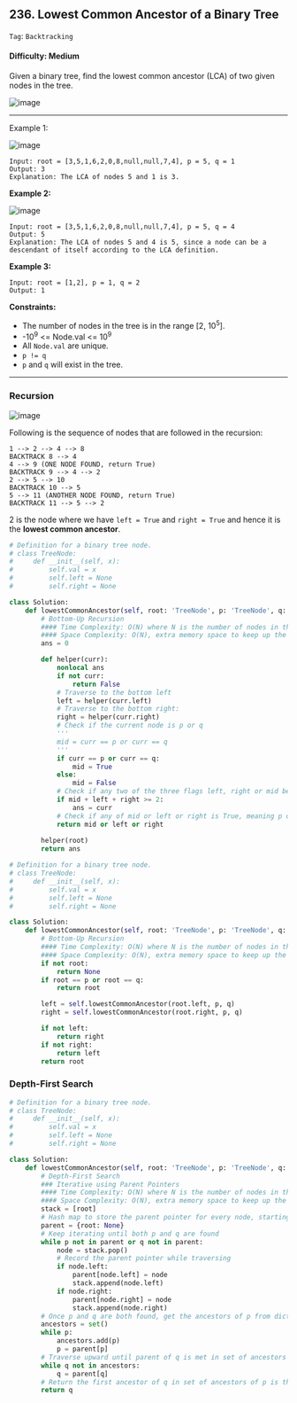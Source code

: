 ## 236. Lowest Common Ancestor of a Binary Tree

```Tag```: ```Backtracking```

#### Difficulty: Medium

Given a binary tree, find the lowest common ancestor (LCA) of two given nodes in the tree.

![image](https://user-images.githubusercontent.com/35042430/215356897-53fc9b21-e3b5-444d-8b1c-a01a9f71ef8d.png)

---

Example 1:

![image](https://assets.leetcode.com/uploads/2018/12/14/binarytree.png)
```
Input: root = [3,5,1,6,2,0,8,null,null,7,4], p = 5, q = 1
Output: 3
Explanation: The LCA of nodes 5 and 1 is 3.
```

__Example 2:__

![image](https://assets.leetcode.com/uploads/2018/12/14/binarytree.png)
```
Input: root = [3,5,1,6,2,0,8,null,null,7,4], p = 5, q = 4
Output: 5
Explanation: The LCA of nodes 5 and 4 is 5, since a node can be a descendant of itself according to the LCA definition.
```

__Example 3:__
```
Input: root = [1,2], p = 1, q = 2
Output: 1
```

__Constraints:__

- The number of nodes in the tree is in the range [2, 10<sup>5</sup>].
- -10<sup>9</sup> <= Node.val <= 10<sup>9</sup>
- All ```Node.val``` are unique.
- ```p != q```
- ```p``` and ```q``` will exist in the tree.

---

### Recursion

![image](https://user-images.githubusercontent.com/35042430/215383286-62467197-b6c8-4fa2-af82-4dde34945c60.png)

Following is the sequence of nodes that are followed in the recursion:

```
1 --> 2 --> 4 --> 8
BACKTRACK 8 --> 4
4 --> 9 (ONE NODE FOUND, return True)
BACKTRACK 9 --> 4 --> 2
2 --> 5 --> 10
BACKTRACK 10 --> 5
5 --> 11 (ANOTHER NODE FOUND, return True)
BACKTRACK 11 --> 5 --> 2
```

2 is the node where we have ```left = True``` and ```right = True``` and hence it is the __lowest common ancestor__.

```Python
# Definition for a binary tree node.
# class TreeNode:
#     def __init__(self, x):
#         self.val = x
#         self.left = None
#         self.right = None

class Solution:
    def lowestCommonAncestor(self, root: 'TreeNode', p: 'TreeNode', q: 'TreeNode') -> 'TreeNode':
        # Bottom-Up Recursion
        #### Time Complexity: O(N) where N is the number of nodes in the binary tree
        #### Space Complexity: O(N), extra memory space to keep up the recursion stack
        ans = 0

        def helper(curr):
            nonlocal ans
            if not curr:
                return False
            # Traverse to the bottom left
            left = helper(curr.left)
            # Traverse to the bottom right:
            right = helper(curr.right)
            # Check if the current node is p or q
            '''
            mid = curr == p or curr == q
            '''
            if curr == p or curr == q:
                mid = True
            else:
                mid = False
            # Check if any two of the three flags left, right or mid become True.
            if mid + left + right >= 2:
                ans = curr
            # Check if any of mid or left or right is True, meaning p or q was found, or False, meaning p or q has not been found yet
            return mid or left or right
        
        helper(root)
        return ans
```

```Python
# Definition for a binary tree node.
# class TreeNode:
#     def __init__(self, x):
#         self.val = x
#         self.left = None
#         self.right = None

class Solution:
    def lowestCommonAncestor(self, root: 'TreeNode', p: 'TreeNode', q: 'TreeNode') -> 'TreeNode':
        # Bottom-Up Recursion
        #### Time Complexity: O(N) where N is the number of nodes in the binary tree
        #### Space Complexity: O(N), extra memory space to keep up the recursion stack
        if not root:
            return None
        if root == p or root == q:
            return root

        left = self.lowestCommonAncestor(root.left, p, q)
        right = self.lowestCommonAncestor(root.right, p, q)

        if not left:
            return right
        if not right:
            return left
        return root
```

### Depth-First Search

```Python
# Definition for a binary tree node.
# class TreeNode:
#     def __init__(self, x):
#         self.val = x
#         self.left = None
#         self.right = None

class Solution:
    def lowestCommonAncestor(self, root: 'TreeNode', p: 'TreeNode', q: 'TreeNode') -> 'TreeNode':
        # Depth-First Search
        ### Iterative using Parent Pointers
        #### Time Complexity: O(N) where N is the number of nodes in the binary tree
        #### Space Complexity: O(N), extra memory space to keep up the recursion stack
        stack = [root]
        # Hash map to store the parent pointer for every node, starting from the root node
        parent = {root: None}
        # Keep iterating until both p and q are found
        while p not in parent or q not in parent:
            node = stack.pop()
            # Record the parent pointer while traversing
            if node.left:
                parent[node.left] = node
                stack.append(node.left)
            if node.right:
                parent[node.right] = node
                stack.append(node.right)
        # Once p and q are both found, get the ancestors of p from dictionary and add all ancestors of p to a set 
        ancestors = set()
        while p:
            ancestors.add(p)
            p = parent[p]
        # Traverse upward until parent of q is met in set of ancestors of p
        while q not in ancestors:
            q = parent[q]
        # Return the first ancestor of q in set of ancestors of p is the lower common ancestor
        return q
```
